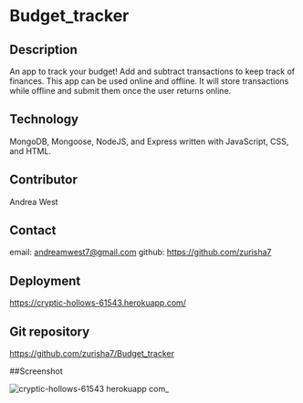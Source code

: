 # Budget_tracker

## Description
An app to track your budget! Add and subtract transactions to keep track of finances. This app can be used online and offline. It will store transactions while offline and submit them once the user returns online. 

## Technology 
MongoDB, Mongoose, NodeJS, and Express written with JavaScript, CSS, and HTML.

## Contributor
Andrea West

## Contact
 email: andreamwest7@gmail.com 
 github: https://github.com/zurisha7
 
 ## Deployment
 https://cryptic-hollows-61543.herokuapp.com/
 
 ## Git repository
 https://github.com/zurisha7/Budget_tracker
 
 ##Screenshot
 


![cryptic-hollows-61543 herokuapp com_](https://user-images.githubusercontent.com/100632883/181669205-9ebeb4f4-0b0f-4fad-acb6-410656672810.png)

